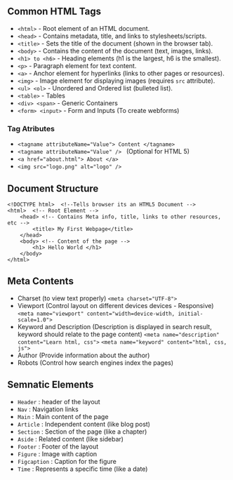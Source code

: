 ## Common HTML Tags
- `<html>` - Root element of an HTML document.
- `<head>` - Contains metadata, title, and links to stylesheets/scripts.
- `<title>` - Sets the title of the document (shown in the browser tab).
- `<body>` - Contains the content of the document (text, images, links).
- `<h1> to <h6>` - Heading elements (h1 is the largest, h6 is the smallest).
- `<p>` - Paragraph element for text content.
- `<a>` - Anchor element for hyperlinks (links to other pages or resources).
- `<img>` - Image element for displaying images (requires `src` attribute).
- `<ul> <ol>` - Unordered and Ordered list (bulleted list).
- `<table>` - Tables
- `<div> <span>` - Generic Containers
- `<form> <input>` - Form and Inputs (To create webforms)

### Tag Atributes
- `<tagname attributeName="Value"> Content </tagname>`
- `<tagname attributeName="Value" /> ` (Optional for HTML 5)
- `<a href="about.html"> About </a>`
- `<img src="logo.png" alt="logo" /> `

## Document Structure
```
<!DOCTYPE html>  <!--Tells browser its an HTML5 Document -->
<html>  <!-- Root Element -->
    <head> <!-- Contains Meta info, title, links to other resources, etc -->
        <title> My First Webpage</title>
    </head>
    <body> <!-- Content of the page -->
        <h1> Hello World </h1>
    </body>
</html>
```

## Meta Contents
- Charset (to view text properly)
`<meta charset="UTF-8">`
- Viewport (Control layout on different devices devices - Responsive)
`<meta name="viewport" content="width=device-width, initial-scale=1.0">`
- Keyword and Description (Description is displayed in search result, keyword should relate to the page content)
`<meta name="description" content="Learn html, css">`
   `<meta name="keyword" content="html, css, js">`
- Author (Provide information about the author)
- Robots (Control how search engines index the pages)

## Semnatic Elements
- `Header` : header of the layout
- `Nav` : Navigation links
- `Main` : Main content of the page
- `Article` : Independent content (like blog post)
- `Section` : Section of the page (like a chapter)
- `Aside` : Related content (like sidebar)
- `Footer` : Footer of the layout
- `Figure` : Image with caption
- `Figcaption` : Caption for the figure
- `Time` : Represents a specific time (like a date)
